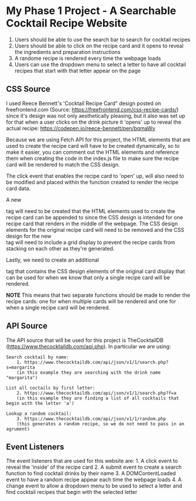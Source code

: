 # My Phase 1 Project - A Searchable Cocktail Recipe Website
1. Users should be able to use the search bar to search for cocktail recipes 
2. Users should be able to click on the recipe card and it opens to reveal the ingredients and preparation instructions
3. A randome recipe is rendered every time the webpage loads 
4. Users can use the dropdown menu to select a letter to have all cocktail recipes that start with that letter appear on the page 

## CSS Source 
I used Reece Bennett's 'Cocktail Recipe Card" design posted on freefrontend.com (Source: https://freefrontend.com/css-recipe-cards/) since it's design was not only aesthetically pleasing, but it also was set up for that when a user clicks on the drink picture it 'opens' up to reveal the actual recipe: https://codepen.io/reece-bennett/pen/bqmaWy

Because we are using Fetch API for this project, the HTML elements that are used to create the recipe card will have to be created dynamically, so to make it easier, you can comment out the HTML elements and reference them when creating the code in the index.js file to make sure the recipe card will be rendered to match the CSS design. 

The click event that enables the recipe card to 'open' up, will also need to be modified and placed within the function created to render the recipe card data. 

A new <div> tag will need to be created that the HTML elements used to create the recipe card can be appended to since the CSS design is intended for one recipe card that renders in the middle of the webpage. The CSS design elements for the original recipe card will need to be removed and the CSS design for the new <div> tag will need to include a grid display to prevent the recipe cards from stacking on each other as they're generated. 

Lastly, we need to create an additional <div> tag that contains the CSS design elements of the original card display that can be used for when we know that only a single recipe card will be rendered. 

**NOTE** This means that two separate functions should be made to render the recipe cards: one for when multiple cards will be rendered and one for when a single recipe card will be rendered. 

## API Source 
The API source that will be used for this project is TheCocktailDB (https://www.thecocktaildb.com/api.php). In particular we are using:

    Search cocktail by name: 
        1. https://www.thecocktaildb.com/api/json/v1/1/search.php?s=margarita
        (in this example they are searching with the drink name "margarita")

    List all coctails by first letter:
        2. https://www.thecocktaildb.com/api/json/v1/1/search.php?f=a
        (in this example they are finding a list of all cocktails that begin with the letter 'a')

    Lookup a random cocktail:
        3. https://www.thecocktaildb.com/api/json/v1/1/random.php
        (this generates a random recipe, so we do not need to pass in an agrument)

## Event Listeners 
The event listeners that are used for this website are:
    1. A click event to reveal the 'inside' of the recipe card
    2. A submit event to create a search function to find cocktail drinks by their name 
    3. A DOMContentLoaded event to have a random recipe appear each time the webpage loads
    4. A change event to allow a dropdown menu to be used to select a letter and find cocktail recipes that begin with the selected letter 